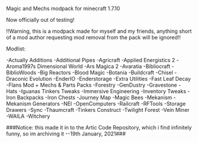 Magic and Mechs modpack for minecraft 1.7.10

Now officially out of testing!

!!Warning, this is a modpack made for myself and my friends, anything short of a mod author requesting mod removal from the pack will be ignored!!

Modlist:

-Actually Additions
-Additional Pipes
-Agricraft
-Applied Energistics 2
-Aroma1997s Dimensional World
-Ars Magica 2
-Avaratia
-Bibliocraft
-BiblioWoods
-Big Reactors
-Blood Magic
-Botania
-Buildcraft
-Chisel
-Draconic Evolution
-EnderIO
-Enderstorage
-Extra Utilities
-Fast Leaf Decay
-Flans Mod + Mechs & Parts Packs
-Forestry
-GenDustry
-Gravestone
-Hats
-Iguanas Tinkers Tweaks
-Immersive Engineering
-Inventory Tweaks
-Iron Backpacks
-Iron Chests
-Journey Map
-Magic Bees
-Mekanism
-Mekanism Generators
-NEI
-OpenComputers
-Railcraft
-RFTools
-Storage Drawers
-Sync
-Thaumcraft
-Tinkers Construct
-Twilight Forest
-Vein Miner
-WAILA
-Witchery

###Notice: this made it in to the Artic Code Repository, which i find infinitely funny, so im archiving it --19th January, 2021###
